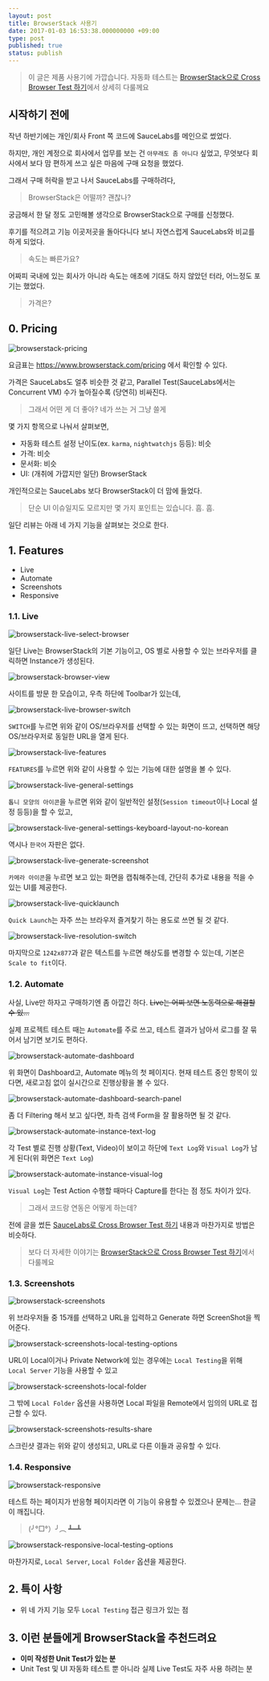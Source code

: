 ```yaml
---
layout: post
title: BrowserStack 사용기
date: 2017-01-03 16:53:38.000000000 +09:00
type: post
published: true
status: publish
---
```


> 이 글은 제품 사용기에 가깝습니다. 자동화 테스트는 [BrowserStack으로 Cross Browser Test 하기](/2017/01/04/browserstack으로-cross-browser-test-하기/)에서 상세히 다룰께요

## 시작하기 전에

작년 하반기에는 개인/회사 Front 쪽 코드에 SauceLabs를 메인으로 썼었다.

하지만, 개인 계정으로 회사에서 업무를 보는 건 `아무래도 좀 아니다` 싶었고, 무엇보다 회사에서 보다 맘 편하게 쓰고 싶은 마음에 구매 요청을 했었다.

그래서 구매 허락을 받고 나서 SauceLabs를 구매하려다,

> BrowserStack은 어떨까? 괜찮나?

궁금해서 한 달 정도 고민해볼 생각으로 BrowserStack으로 구매를 신청했다.

후기를 적으려고 기능 이곳저곳을 돌아다니다 보니 자연스럽게 SauceLabs와 비교를 하게 되었다.

> 속도는 빠른가요?

어짜피 국내에 있는 회사가 아니라 속도는 애초에 기대도 하지 않았던 터라, 어느정도 포기는 했었다.

> 가격은?

## 0. Pricing

![browserstack-pricing](/images/2017/01/03/browserstack-pricing.png)

요금표는 https://www.browserstack.com/pricing 에서 확인할 수 있다.

가격은 SauceLabs도 얼추 비슷한 것 같고, Parallel Test(SauceLabs에서는 Concurrent VM) 수가 높아질수록 (당연히) 비싸진다.

> 그래서 어떤 게 더 좋아? 네가 쓰는 거 그냥 쓸게

몇 가지 항목으로 나눠서 살펴보면,

- 자동화 테스트 설정 난이도(ex. `karma`, `nightwatchjs` 등등): 비슷
- 가격: 비슷
- 문서화: 비슷
- UI: (개취에 가깝지만 일단) BrowserStack

개인적으로는 SauceLabs 보다 BrowserStack이 더 맘에 들었다.

> 단순 UI 이슈일지도 모르지만 몇 가지 포인트는 있습니다. 흠. 흠.

일단 리뷰는 아래 네 가지 기능을 살펴보는 것으로 한다.

## 1. Features
- Live
- Automate
- Screenshots
- Responsive

### 1.1. Live

![browserstack-live-select-browser](/images/2017/01/03/browserstack-live-select-browser.png)

일단 Live는 BrowserStack의 기본 기능이고, OS 별로 사용할 수 있는 브라우저를 클릭하면 Instance가 생성된다.

![browserstack-browser-view](/images/2017/01/03/browserstack-browser-view.png)

사이트를 방문 한 모습이고, 우측 하단에 Toolbar가 있는데,

![browserstack-live-browser-switch](/images/2017/01/03/browserstack-live-browser-switch.png)

`SWITCH`를 누르면 위와 같이 OS/브라우저를 선택할 수 있는 화면이 뜨고, 선택하면 해당 OS/브라우저로 동일한 URL을 열게 된다.

![browserstack-live-features](/images/2017/01/03/browserstack-live-features.png)

`FEATURES`를 누르면 위와 같이 사용할 수 있는 기능에 대한 설명을 볼 수 있다.

![browserstack-live-general-settings](/images/2017/01/03/browserstack-live-general-settings.png)

`톱니 모양의 아이콘`을 누르면 위와 같이 일반적인 설정(`Session timeout`이나 Local 설정 등등)을 할 수 있고,

![browserstack-live-general-settings-keyboard-layout-no-korean](/images/2017/01/03/browserstack-live-general-settings-keyboard-layout-no-korean.png)

역시나 `한국어` 자판은 없다.

![browserstack-live-generate-screenshot](/images/2017/01/03/browserstack-live-generate-screenshot.png)

`카메라 아이콘`을 누르면 보고 있는 화면을 캡춰해주는데, 간단히 추가로 내용을 적을 수 있는 UI를 제공한다.

![browserstack-live-quicklaunch](/images/2017/01/03/browserstack-live-quicklaunch.png)

`Quick Launch`는 자주 쓰는 브라우저 즐겨찾기 하는 용도로 쓰면 될 것 같다.

![browserstack-live-resolution-switch](/images/2017/01/03/browserstack-live-resolution-switch.png)

마지막으로 `1242x877`과 같은 텍스트를 누르면 해상도를 변경할 수 있는데, 기본은 `Scale to fit`이다.

### 1.2. Automate
사실, Live만 하자고 구매하기엔 좀 아깝긴 하다. ~~Live는 어찌 보면 노동력으로 해결할 수 있...~~

실제 프로젝트 테스트 때는 `Automate`를 주로 쓰고, 테스트 결과가 남아서 로그를 잘 묶어서 남기면 보기도 편하다.

![browserstack-automate-dashboard](/images/2017/01/03/browserstack-automate-dashboard.png)

위 화면이 Dashboard고, Automate 메뉴의 첫 페이지다. 현재 테스트 중인 항목이 있다면, 새로고침 없이 실시간으로 진행상황을 볼 수 있다.

![browserstack-automate-dashboard-search-panel](/images/2017/01/03/browserstack-automate-dashboard-search-panel.png)

좀 더 Filtering 해서 보고 싶다면, 좌측 검색 Form을 잘 활용하면 될 것 같다.

![browserstack-automate-instance-text-log](/images/2017/01/03/browserstack-automate-instance-text-log.png)

각 Test 별로 진행 상황(Text, Video)이 보이고 하단에 `Text Log`와 `Visual Log`가 남게 된다(위 화면은 `Text Log`)

![browserstack-automate-instance-visual-log](/images/2017/01/03/browserstack-automate-instance-visual-log.png)

`Visual Log`는 Test Action 수행할 때마다 Capture를 한다는 점 정도 차이가 있다.

> 그래서 코드랑 연동은 어떻게 하는데?

전에 글을 썼든 [SauceLabs로 Cross Browser Test 하기](https://kyungw00k.github.io/2016/09/05/SauceLabs%EB%A1%9C-cross-browser-test-%ED%95%98%EA%B8%B0/) 내용과 마찬가지로 방법은 비슷하다.

> 보다 더 자세한 이야기는 [BrowserStack으로 Cross Browser Test 하기](/2017/01/04/browserstack으로-cross-browser-test-하기/)에서 다룰께요

### 1.3. Screenshots
![browserstack-screenshots](/images/2017/01/03/browserstack-screenshots.png)

위 브라우저들 중 15개를 선택하고 URL을 입력하고 Generate 하면 ScreenShot을 찍어준다.

![browserstack-screenshots-local-testing-options](/images/2017/01/03/browserstack-screenshots-local-testing-options.png)

URL이 Local이거나 Private Network에 있는 경우에는 `Local Testing`을 위해 `Local Server` 기능을 사용할 수 있고

![browserstack-screenshots-local-folder](/images/2017/01/03/browserstack-screenshots-local-folder.png)

그 밖에 `Local Folder` 옵션을 사용하면 Local 파일을 Remote에서 임의의 URL로 접근할 수 있다.

![browserstack-screenshots-results-share](/images/2017/01/03/browserstack-screenshots-results-share.png)

스크린샷 결과는 위와 같이 생성되고, URL로 다른 이들과 공유할 수 있다.

### 1.4. Responsive
![browserstack-responsive](/images/2017/01/03/browserstack-responsive.png)

테스트 하는 페이지가 반응형 페이지라면 이 기능이 유용할 수 있겠으나 문제는... 한글이 깨집니다.

> (╯°□°）╯︵ ┻━┻

![browserstack-responsive-local-testing-options](/images/2017/01/03/browserstack-responsive-local-testing-options.png)

마찬가지로, `Local Server`, `Local Folder` 옵션을 제공한다.

## 2. 특이 사항
- 위 네 가지 기능 모두 `Local Testing` 접근 링크가 있는 점

## 3. 이런 분들에게 BrowserStack을 추천드려요
- **이미 작성한 Unit Test가 있는 분**
- Unit Test 및 UI 자동화 테스트 뿐 아니라 실제 Live Test도 자주 사용 하려는 분
